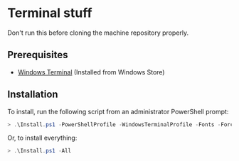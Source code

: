# Terminal stuff

Don't run this before cloning the machine repository properly.

## Prerequisites

* [Windows Terminal](https://www.microsoft.com/en-us/p/windows-terminal-preview/9n0dx20hk701) (Installed from Windows Store)

## Installation

To install, run the following script from an administrator PowerShell prompt:

```powershell
> .\Install.ps1 -PowerShellProfile -WindowsTerminalProfile -Fonts -Force
```

Or, to install everything:

```powershell
> .\Install.ps1 -All
```
